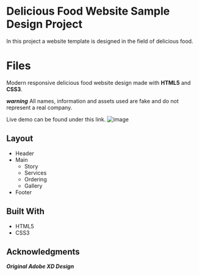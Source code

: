 
# Delicious Food Website Sample Design Project

In this project a website template is designed in the field of delicious food.

# Files

Modern responsive delicious food website design made with **HTML5** and **CSS3**.

**_warning_** All names, information and assets used are fake and do not represent a real company.

Live demo can be found under this link.
![image](https://github.com/saeed-94/Delicious-Food-Web-Sample/assets/62347559/29c9e570-7981-41f5-a8cf-776db67d036d)

## Layout

- Header
- Main
  - Story
  - Services
  - Ordering
  - Gallery
- Footer

## Built With

- HTML5
- CSS3

## Acknowledgments

**_Original Adobe XD Design_**

